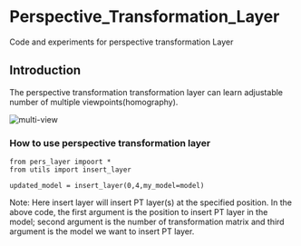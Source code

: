 # Perspective_Transformation_Layer
Code and experiments for perspective transformation Layer


## Introduction
The perspective transformation transformation layer can learn adjustable number of multiple viewpoints(homography).

![multi-view](https://user-images.githubusercontent.com/16822926/203680319-046e1141-51f0-4a7e-98e8-ae2f8f34df95.png)



### How to use perspective transformation layer

```
from pers_layer impoort *
from utils import insert_layer

updated_model = insert_layer(0,4,my_model=model)
```
Note: Here insert layer will insert PT layer(s) at the specified position. 
In the above code, the first argument is the position to insert PT layer in the model; second argument is the number of transformation matrix and third 
argument is the model we want to insert PT layer.

